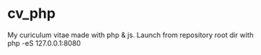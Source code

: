 # cv_php
My curiculum vitae made with php &amp; js.
Launch from repository root dir with php -eS 127.0.0.1:8080
